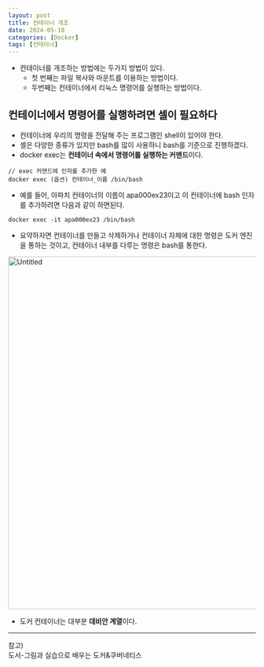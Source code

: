```yaml
---
layout: post
title: 컨테이너 개조
date: 2024-05-10
categories: [Docker]
tags: [컨테이너]
---
```


- 컨테이너를 개조하는 방법에는 두가지 방법이 있다.
    - 첫 번째는 파일 복사와 마운트를 이용하는 방법이다.
    - 두번째는 컨테이너에서 리눅스 명령어를 실행하는 방법이다.

## 컨테이너에서 명령어를 실행하려면 셀이 필요하다

- 컨테이너에 우리의 명령을 전달해 주는 프로그램인 shell이 있어야 한다.
- 셸은 다양한 종류가 있지만 bash를 많이 사용하니 bash를 기준으로 진행하겠다.
- docker exec는 **컨테이너 속에서 명령어를 실행하는 커맨드**이다.

```docker
// exec 커맨드에 인자를 추가한 예
docker exec (옵션) 컨테이너_이름 /bin/bash
```

- 예를 들어, 아파치 컨테이너의 이름이 apa000ex23이고 이 컨테이너에 bash 인자를 추가하려면 다음과 같이 하면된다.

```docker
docker exec -it apa000ex23 /bin/bash
```

- 요약하자면 컨테이너를 만들고 삭제하거나 컨테이너 자체에 대한 명령은 도커 엔진을 통하는 것이고, 컨테이너 내부를 다루는 명령은 bash를 통한다.

<img width="718" alt="Untitled" src="https://github.com/xotlr333/xotlr333.github.io/assets/81614820/16337fe5-a68b-41f0-9baf-18a520d6060b">

- 도커 컨테이너는 대부분 **데비안 계열**이다.



---
참고)  
도서-그림과 실습으로 배우는 도커&쿠버네티스